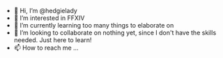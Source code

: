 - 👋 Hi, I’m @hedgielady
- 👀 I’m interested in FFXIV
- 🌱 I’m currently learning too many things to elaborate on
- 💞️ I’m looking to collaborate on nothing yet, since I don't have the skills needed.  Just here to learn!
- 📫 How to reach me ...

<!---
hedgielady/hedgielady is a ✨ special ✨ repository because its `README.md` (this file) appears on your GitHub profile.
You can click the Preview link to take a look at your changes.
--->
